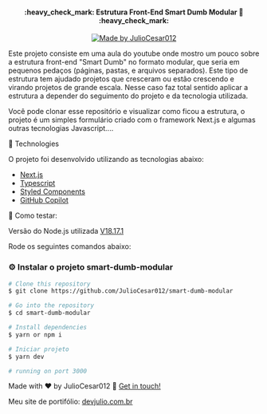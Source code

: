 <h4 align="center"> 
	:heavy_check_mark: Estrutura Front-End Smart Dumb Modular 🚀 :heavy_check_mark:
</h4>
<p align="center">	
	
  <a href="https://www.linkedin.com/in/julio-cesar-filho-759653171">
    <img alt="Made by JulioCesar012" src="https://img.shields.io/badge/made%20by-JulioCesar012-%2304D361">
  </a>
</p>
<p align="center">
</p>

Este projeto consiste em uma aula do youtube onde mostro um pouco sobre a estrutura front-end "Smart Dumb" no formato modular, que seria em pequenos pedaços (páginas, pastas, e arquivos separados). Este tipo de estrutura tem ajudado projetos que cresceram ou estão crescendo e virando projetos de grande escala. Nesse caso faz total sentido aplicar a estrutura a depender do seguimento do projeto e da tecnologia utilizada.

Você pode clonar esse repositório e visualizar como ficou a estrutura, o projeto é um simples formulário criado com o framework Next.js e algumas outras tecnologias Javascript....

:rocket: Technologies

O projeto foi desenvolvido utilizando as tecnologias abaixo:

- [Next.js][nextjs]
- [Typescript][typescript]
- [Styled Components][styled-components]
- [GitHub Copilot][github-copilot]

:construction: Como testar:

Versão do Node.js utilizada [V18.17.1][nodejs]

Rode os seguintes comandos abaixo:

### :gear: Instalar o projeto smart-dumb-modular

```bash
# Clone this repository
$ git clone https://github.com/JulioCesar012/smart-dumb-modular

# Go into the repository
$ cd smart-dumb-modular

# Install dependencies
$ yarn or npm i

# Iniciar projeto
$ yarn dev

# running on port 3000
```

Made with ♥ by JulioCesar012 :wave: [Get in touch!](https://www.linkedin.com/in/julio-cesar-filho-759653171/)

Meu site de portifólio: [devjulio.com.br][devjulio]

[nodejs]: https://nodejs.org/en/download
[nextjs]: https://nextjs.org
[typescript]: https://www.typescriptlang.org
[styled-components]: https://styled-components.com
[github-copilot]: https://marketplace.visualstudio.com/items?itemName=GitHub.copilot
[devjulio]: https://devjulio.com.br

